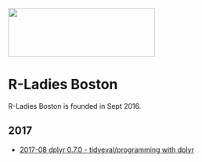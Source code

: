 <img src="https://github.com/rladies/starter-kit/blob/master/logo/R-LadiesGlobal_RBG_online_LogoWithText_Horizontal.png" data-canonical-src="https://github.com/rladies/starter-kit/blob/master/logo/R-LadiesGlobal_RBG_online_LogoWithText_Horizontal.png" width="300" height="100" />

# R-Ladies Boston

R-Ladies Boston is founded in Sept 2016.

## 2017
- [2017-08 dplyr 0.7.0 - tidyeval/programming with dplyr](https://github.com/rladies/meetup-presentations_boston/blob/master/Boston_20170817_tidyeval_ppt.pdf)
